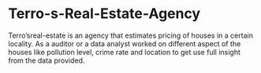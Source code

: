# Terro-s-Real-Estate-Agency
Terro’sreal-estate is an agency that estimates pricing of houses in a certain locality. As a auditor or a data analyst worked on different aspect of the houses like pollution level, crime rate and location to get use full insight from the data provided. 
